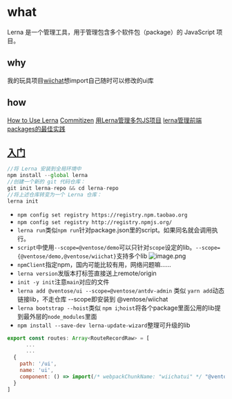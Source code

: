 # what

Lerna 是一个管理工具，用于管理包含多个软件包（package）的 JavaScript 项目。

## why

我的玩具项目[wiichat](https://github.com/ShoneSingLone/wiichat-repo)想import自己随时可以修改的ui库

## how

[How to Use Lerna](https://www.youtube.com/watch?v=p6qoJ4apCjA)
[Commitizen](https://www.jianshu.com/p/d264f88d13a4)
[用Lerna管理多包JS项目](https://zhuanlan.zhihu.com/p/33858131)
[lerna管理前端packages的最佳实践](http://www.sosout.com/2018/07/21/lerna-repo.html)

## [入门](https://lernajs.bootcss.com/#getting-started)

```js
//将 Lerna 安装到全局环境中
npm install --global lerna
//创建一个新的 git 代码仓库：
git init lerna-repo && cd lerna-repo
//将上述仓库转变为一个 Lerna 仓库：
lerna init
```
- `npm config set registry https://registry.npm.taobao.org`
- `npm config set registry http://registry.npmjs.org/`
- `lerna run`类似`npm run`针对package.json里的script。如果同名就会调用执行。
- `script`中使用`--scope=@ventose/demo`可以只针对`scope`设定的lib。`--scope={@ventose/demo,@ventose/wiichat}`支持多个lib
![image.png](https://upload-images.jianshu.io/upload_images/2333173-12ccd42262faab5e.png?imageMogr2/auto-orient/strip%7CimageView2/2/w/1240)
- `npmClient`指定npm，国内可能比较有用，网络问题嘛......
- `lerna version`发版本打标签直接送上remote/origin
- `init -y init`注意`main`对应的文件
- `lerna add @ventose/ui --scope=@ventose/antdv-admin` 类似 `yarn add`动态链接lib，不走仓库 --scope即安装到 @ventose/wiichat
- `lerna bootstrap --hoist`类似 `npm i`;`hoist`将各个package里面公用的lib提到最外层的`node_modules`里面
- `npm install --save-dev lerna-update-wizard`整理可升级的lib

```js
export const routes: Array<RouteRecordRaw> = [
      ...
      ...
  {
    path: '/ui',
    name: 'ui',
    component: () => import(/* webpackChunkName: "wiichatui" */ "@ventose/ui")
  }
]
```